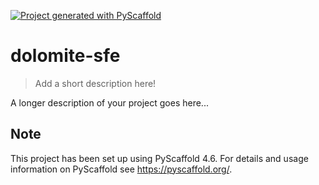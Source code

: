 <!-- These are examples of badges you might want to add to your README:
     please update the URLs accordingly

[![Built Status](https://api.cirrus-ci.com/github/<USER>/dolomite-sfe.svg?branch=main)](https://cirrus-ci.com/github/<USER>/dolomite-sfe)
[![ReadTheDocs](https://readthedocs.org/projects/dolomite-sfe/badge/?version=latest)](https://dolomite-sfe.readthedocs.io/en/stable/)
[![Coveralls](https://img.shields.io/coveralls/github/<USER>/dolomite-sfe/main.svg)](https://coveralls.io/r/<USER>/dolomite-sfe)
[![PyPI-Server](https://img.shields.io/pypi/v/dolomite-sfe.svg)](https://pypi.org/project/dolomite-sfe/)
[![Conda-Forge](https://img.shields.io/conda/vn/conda-forge/dolomite-sfe.svg)](https://anaconda.org/conda-forge/dolomite-sfe)
[![Monthly Downloads](https://pepy.tech/badge/dolomite-sfe/month)](https://pepy.tech/project/dolomite-sfe)
[![Twitter](https://img.shields.io/twitter/url/http/shields.io.svg?style=social&label=Twitter)](https://twitter.com/dolomite-sfe)
-->

[![Project generated with PyScaffold](https://img.shields.io/badge/-PyScaffold-005CA0?logo=pyscaffold)](https://pyscaffold.org/)

# dolomite-sfe

> Add a short description here!

A longer description of your project goes here...


<!-- pyscaffold-notes -->

## Note

This project has been set up using PyScaffold 4.6. For details and usage
information on PyScaffold see https://pyscaffold.org/.
